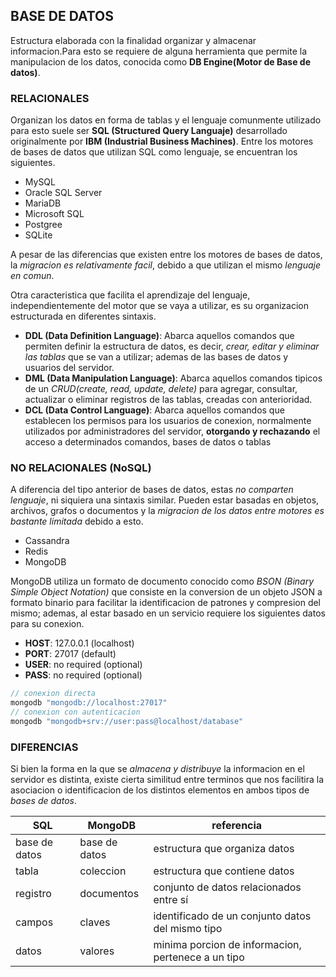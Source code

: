 ## BASE DE DATOS

Estructura elaborada con la finalidad organizar y almacenar informacion.Para esto se requiere de alguna herramienta que permite la manipulacion de los datos, conocida como __DB Engine(Motor de Base de datos)__.

### RELACIONALES

Organizan los datos en forma de tablas y el lenguaje comunmente utilizado para esto suele ser __SQL (Structured Query Languaje)__ desarrollado originalmente por __IBM (Industrial Business Machines)__. Entre los motores de bases de datos que utilizan SQL como lenguaje, se encuentran los siguientes.

* MySQL
* Oracle SQL Server
* MariaDB
* Microsoft SQL
* Postgree
* SQLite

A pesar de las diferencias que existen entre los motores de bases de datos, la _migracion es relativamente facil_, debido a que utilizan el mismo _lenguaje en comun_. 

Otra caracteristica que facilita el aprendizaje del lenguaje, independientemente del motor que se vaya a utilizar, es su organizacion estructurada en diferentes sintaxis.

* __DDL (Data Definition Language)__: Abarca aquellos comandos que permiten definir la estructura de datos, es decir, _crear, editar y eliminar las tablas_ que se van a utilizar; ademas de las bases de datos y usuarios del servidor.
* __DML (Data Manipulation Language)__: Abarca aquellos comandos tipicos de un _CRUD(create, read, update, delete)_ para agregar, consultar, actualizar o eliminar registros de las tablas, creadas con anterioridad.
* __DCL (Data Control Language)__: Abarca aquellos comandos que establecen los permisos para los usuarios de conexion, normalmente utilizados por administradores del servidor, __otorgando y rechazando__ el acceso a determinados comandos, bases de datos o tablas

### NO RELACIONALES (NoSQL)

A diferencia del tipo anterior de bases de datos, estas _no comparten lenguaje_, ni siquiera una sintaxis similar. Pueden estar basadas en objetos, archivos, grafos o documentos y la _migracion de los datos entre motores es bastante limitada_ debido a esto.

* Cassandra
* Redis
* MongoDB

MongoDB utiliza un formato de documento conocido como _BSON (Binary Simple Object Notation)_ que consiste en la conversion de un objeto JSON a formato binario para facilitar la identificacion de patrones y compresion del mismo; ademas, al estar basado en un servicio requiere los siguientes datos para su conexion.

* __HOST__: 127.0.0.1 (localhost)
* __PORT__: 27017 (default)
* __USER__: no required (optional)
* __PASS__: no required (optional)

```js
// conexion directa
mongodb "mongodb://localhost:27017"
// conexion con autenticacion
mongodb "mongodb+srv://user:pass@localhost/database"
```

### DIFERENCIAS

Si bien la forma en la que se _almacena y distribuye_ la informacion en el servidor es distinta, existe cierta similitud entre terminos que nos facilitira la asociacion o identificacion de los distintos elementos en ambos tipos de _bases de datos_.

| SQL | MongoDB | referencia
|-|-|-|
| base de datos | base de datos | estructura que organiza datos |
| tabla  | coleccion | estructura que contiene datos |
| registro | documentos | conjunto de datos relacionados entre sí |
| campos | claves | identificado de un conjunto datos del mismo tipo |
| datos | valores | minima porcion de informacion, pertenece a un tipo |